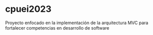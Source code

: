 # cpuei2023
Proyecto enfocado en la implementación de la arquitectura MVC para fortalecer competencias en desarrollo de software
